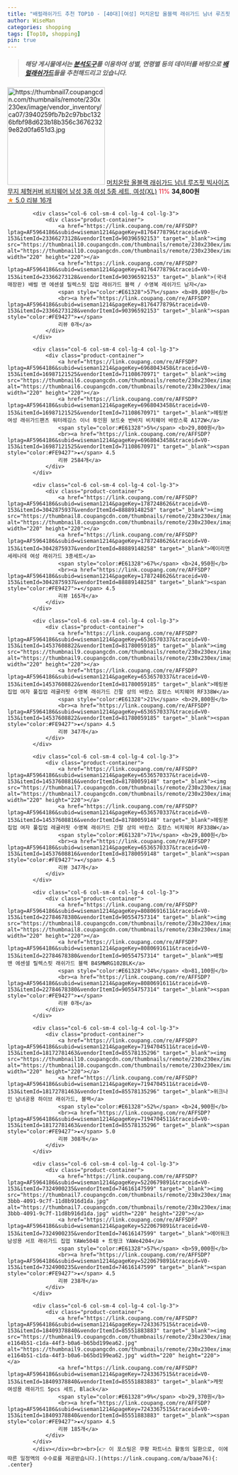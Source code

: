 ```yaml
---
title: "배럴래쉬가드 추천 TOP10 - [40대][여성] 머치온탑 올블랙 래쉬가드 남녀 루즈핏 빅사이즈 무지 체형커버 비치웨어 남성 3종 여성 5종 세트, 여성(XL)"
author: WiseMan
categories: shopping
tags: [Top10, shopping]
pin: true
---
```


> ##### 해당 게시물에서는 [**분석도구**](https://itemscout.io/)를 이용하여 **성별**, **연령별** 등의 데이터를 바탕으로 [**배럴래쉬가드**](https://link.coupang.com/a/baae76)들을 추천해드리고 있습니다.
<div class="container"><div class="row">
            <div class="col-6 col-sm-4 col-lg-4 col-lg-3">
                <div class="product-container">
                    <a href="https://link.coupang.com/re/AFFSDP?lptag=AF5964186&subid=wiseman1214&pageKey=8035478205&traceid=V0-153&itemId=22480663687&vendorItemId=89523101321" target="_blank"><img src="https://thumbnail7.coupangcdn.com/thumbnails/remote/230x230ex/image/vendor_inventory/ca07/3940259fb7b2c97bbc1326bfbf98d623b18b356c36762329e82d0fa651d3.jpg" alt="https://thumbnail7.coupangcdn.com/thumbnails/remote/230x230ex/image/vendor_inventory/ca07/3940259fb7b2c97bbc1326bfbf98d623b18b356c36762329e82d0fa651d3.jpg" width="220" height="220"></a>
                    <a href="https://link.coupang.com/re/AFFSDP?lptag=AF5964186&subid=wiseman1214&pageKey=8035478205&traceid=V0-153&itemId=22480663687&vendorItemId=89523101321" target="_blank">머치온탑 올블랙 래쉬가드 남녀 루즈핏 빅사이즈 무지 체형커버 비치웨어 남성 3종 여성 5종 세트, 여성(XL)</a>
                    <span style="color:#E61328">11%</span> <b>34,800원</b>
                    <br><a href="https://link.coupang.com/re/AFFSDP?lptag=AF5964186&subid=wiseman1214&pageKey=8035478205&traceid=V0-153&itemId=22480663687&vendorItemId=89523101321" target="_blank"><span style="color:#FE9427">★</span> 5.0
                    리뷰 16개</a>
                </div>
            </div>
            
            <div class="col-6 col-sm-4 col-lg-4 col-lg-3">
                <div class="product-container">
                    <a href="https://link.coupang.com/re/AFFSDP?lptag=AF5964186&subid=wiseman1214&pageKey=8176477879&traceid=V0-153&itemId=23366273128&vendorItemId=90396592153" target="_blank"><img src="https://thumbnail10.coupangcdn.com/thumbnails/remote/230x230ex/image/vendor_inventory/fc7d/3d1501f21f7358eebb783b97caf4da69f379e872220f7210c44dda94e49d.png" alt="https://thumbnail10.coupangcdn.com/thumbnails/remote/230x230ex/image/vendor_inventory/fc7d/3d1501f21f7358eebb783b97caf4da69f379e872220f7210c44dda94e49d.png" width="220" height="220"></a>
                    <a href="https://link.coupang.com/re/AFFSDP?lptag=AF5964186&subid=wiseman1214&pageKey=8176477879&traceid=V0-153&itemId=23366273128&vendorItemId=90396592153" target="_blank">(국내매장판) 배럴 맨 에센셜 릴렉스핏 집업 래쉬가드 블랙 / 수영복 레쉬가드 남자</a>
                    <span style="color:#E61328">57%</span> <b>89,890원</b>
                    <br><a href="https://link.coupang.com/re/AFFSDP?lptag=AF5964186&subid=wiseman1214&pageKey=8176477879&traceid=V0-153&itemId=23366273128&vendorItemId=90396592153" target="_blank"><span style="color:#FE9427">★</span> 
                    리뷰 0개</a>
                </div>
            </div>
            
            <div class="col-6 col-sm-4 col-lg-4 col-lg-3">
                <div class="product-container">
                    <a href="https://link.coupang.com/re/AFFSDP?lptag=AF5964186&subid=wiseman1214&pageKey=6968043458&traceid=V0-153&itemId=16987121525&vendorItemId=71108670971" target="_blank"><img src="https://thumbnail6.coupangcdn.com/thumbnails/remote/230x230ex/image/vendor_inventory/2273/1d0304f7daf142a243e4d726c0dbd639d7b2197626d400a4a364e3adcc98.jpg" alt="https://thumbnail6.coupangcdn.com/thumbnails/remote/230x230ex/image/vendor_inventory/2273/1d0304f7daf142a243e4d726c0dbd639d7b2197626d400a4a364e3adcc98.jpg" width="220" height="220"></a>
                    <a href="https://link.coupang.com/re/AFFSDP?lptag=AF5964186&subid=wiseman1214&pageKey=6968043458&traceid=V0-153&itemId=16987121525&vendorItemId=71108670971" target="_blank">헤링본 여성 래쉬가드팬츠 워터레깅스 이너 투인원 보드숏 반바지 비치웨어 바캉스룩 A172W</a>
                    <span style="color:#E61328">5%</span> <b>29,800원</b>
                    <br><a href="https://link.coupang.com/re/AFFSDP?lptag=AF5964186&subid=wiseman1214&pageKey=6968043458&traceid=V0-153&itemId=16987121525&vendorItemId=71108670971" target="_blank"><span style="color:#FE9427">★</span> 4.5
                    리뷰 2584개</a>
                </div>
            </div>
            
            <div class="col-6 col-sm-4 col-lg-4 col-lg-3">
                <div class="product-container">
                    <a href="https://link.coupang.com/re/AFFSDP?lptag=AF5964186&subid=wiseman1214&pageKey=1787248626&traceid=V0-153&itemId=3042875937&vendorItemId=88889148258" target="_blank"><img src="https://thumbnail8.coupangcdn.com/thumbnails/remote/230x230ex/image/vendor_inventory/90d4/f01a5358585be1d78d2ab986e2d05d7195998fecc5163043c6c8b5688884.jpg" alt="https://thumbnail8.coupangcdn.com/thumbnails/remote/230x230ex/image/vendor_inventory/90d4/f01a5358585be1d78d2ab986e2d05d7195998fecc5163043c6c8b5688884.jpg" width="220" height="220"></a>
                    <a href="https://link.coupang.com/re/AFFSDP?lptag=AF5964186&subid=wiseman1214&pageKey=1787248626&traceid=V0-153&itemId=3042875937&vendorItemId=88889148258" target="_blank">메이리앤 세레나데 여성 래쉬가드 3종세트</a>
                    <span style="color:#E61328">67%</span> <b>24,950원</b>
                    <br><a href="https://link.coupang.com/re/AFFSDP?lptag=AF5964186&subid=wiseman1214&pageKey=1787248626&traceid=V0-153&itemId=3042875937&vendorItemId=88889148258" target="_blank"><span style="color:#FE9427">★</span> 4.5
                    리뷰 165개</a>
                </div>
            </div>
            
            <div class="col-6 col-sm-4 col-lg-4 col-lg-3">
                <div class="product-container">
                    <a href="https://link.coupang.com/re/AFFSDP?lptag=AF5964186&subid=wiseman1214&pageKey=6536570337&traceid=V0-153&itemId=14537608822&vendorItemId=81780059185" target="_blank"><img src="https://thumbnail9.coupangcdn.com/thumbnails/remote/230x230ex/image/vendor_inventory/c407/53a642e01162b57556dcc2b5e5b4592a992f65a626f8e929ed49117237ea.jpg" alt="https://thumbnail9.coupangcdn.com/thumbnails/remote/230x230ex/image/vendor_inventory/c407/53a642e01162b57556dcc2b5e5b4592a992f65a626f8e929ed49117237ea.jpg" width="220" height="220"></a>
                    <a href="https://link.coupang.com/re/AFFSDP?lptag=AF5964186&subid=wiseman1214&pageKey=6536570337&traceid=V0-153&itemId=14537608822&vendorItemId=81780059185" target="_blank">헤링본 집업 여자 풀집업 레귤러핏 수영복 래쉬가드 긴팔 상의 바캉스 호캉스 비치웨어 RF338W</a>
                    <span style="color:#E61328">21%</span> <b>29,800원</b>
                    <br><a href="https://link.coupang.com/re/AFFSDP?lptag=AF5964186&subid=wiseman1214&pageKey=6536570337&traceid=V0-153&itemId=14537608822&vendorItemId=81780059185" target="_blank"><span style="color:#FE9427">★</span> 4.5
                    리뷰 347개</a>
                </div>
            </div>
            
            <div class="col-6 col-sm-4 col-lg-4 col-lg-3">
                <div class="product-container">
                    <a href="https://link.coupang.com/re/AFFSDP?lptag=AF5964186&subid=wiseman1214&pageKey=6536570337&traceid=V0-153&itemId=14537608816&vendorItemId=81780059148" target="_blank"><img src="https://thumbnail7.coupangcdn.com/thumbnails/remote/230x230ex/image/vendor_inventory/a477/dfe7281e6d4cab078bec99657df742fe61ae863b02df51bf9368a73da534.jpg" alt="https://thumbnail7.coupangcdn.com/thumbnails/remote/230x230ex/image/vendor_inventory/a477/dfe7281e6d4cab078bec99657df742fe61ae863b02df51bf9368a73da534.jpg" width="220" height="220"></a>
                    <a href="https://link.coupang.com/re/AFFSDP?lptag=AF5964186&subid=wiseman1214&pageKey=6536570337&traceid=V0-153&itemId=14537608816&vendorItemId=81780059148" target="_blank">헤링본 집업 여자 풀집업 레귤러핏 수영복 래쉬가드 긴팔 상의 바캉스 호캉스 비치웨어 RF338W</a>
                    <span style="color:#E61328">71%</span> <b>29,800원</b>
                    <br><a href="https://link.coupang.com/re/AFFSDP?lptag=AF5964186&subid=wiseman1214&pageKey=6536570337&traceid=V0-153&itemId=14537608816&vendorItemId=81780059148" target="_blank"><span style="color:#FE9427">★</span> 4.5
                    리뷰 347개</a>
                </div>
            </div>
            
            <div class="col-6 col-sm-4 col-lg-4 col-lg-3">
                <div class="product-container">
                    <a href="https://link.coupang.com/re/AFFSDP?lptag=AF5964186&subid=wiseman1214&pageKey=8080691611&traceid=V0-153&itemId=22784678380&vendorItemId=90554757314" target="_blank"><img src="https://thumbnail8.coupangcdn.com/thumbnails/remote/230x230ex/image/vendor_inventory/45e2/aab6e3e124a74599b098579941102aaa870ff23056ad9983ddc24fd3bbca.jpg" alt="https://thumbnail8.coupangcdn.com/thumbnails/remote/230x230ex/image/vendor_inventory/45e2/aab6e3e124a74599b098579941102aaa870ff23056ad9983ddc24fd3bbca.jpg" width="220" height="220"></a>
                    <a href="https://link.coupang.com/re/AFFSDP?lptag=AF5964186&subid=wiseman1214&pageKey=8080691611&traceid=V0-153&itemId=22784678380&vendorItemId=90554757314" target="_blank">배럴 맨 에센셜 릴렉스핏 래쉬가드 블랙 B4SMWRG102BLK</a>
                    <span style="color:#E61328">34%</span> <b>81,100원</b>
                    <br><a href="https://link.coupang.com/re/AFFSDP?lptag=AF5964186&subid=wiseman1214&pageKey=8080691611&traceid=V0-153&itemId=22784678380&vendorItemId=90554757314" target="_blank"><span style="color:#FE9427">★</span> 
                    리뷰 0개</a>
                </div>
            </div>
            
            <div class="col-6 col-sm-4 col-lg-4 col-lg-3">
                <div class="product-container">
                    <a href="https://link.coupang.com/re/AFFSDP?lptag=AF5964186&subid=wiseman1214&pageKey=7194704511&traceid=V0-153&itemId=18172781463&vendorItemId=85578135296" target="_blank"><img src="https://thumbnail10.coupangcdn.com/thumbnails/remote/230x230ex/image/vendor_inventory/a885/c57d872f5a1d54e65aaabc2048c4d7ef68f47e479bee0aed0f8b8f49a7cd.jpg" alt="https://thumbnail10.coupangcdn.com/thumbnails/remote/230x230ex/image/vendor_inventory/a885/c57d872f5a1d54e65aaabc2048c4d7ef68f47e479bee0aed0f8b8f49a7cd.jpg" width="220" height="220"></a>
                    <a href="https://link.coupang.com/re/AFFSDP?lptag=AF5964186&subid=wiseman1214&pageKey=7194704511&traceid=V0-153&itemId=18172781463&vendorItemId=85578135296" target="_blank">위크나인 남녀공용 하이브 래쉬가드, 블랙</a>
                    <span style="color:#E61328">52%</span> <b>24,900원</b>
                    <br><a href="https://link.coupang.com/re/AFFSDP?lptag=AF5964186&subid=wiseman1214&pageKey=7194704511&traceid=V0-153&itemId=18172781463&vendorItemId=85578135296" target="_blank"><span style="color:#FE9427">★</span> 5.0
                    리뷰 308개</a>
                </div>
            </div>
            
            <div class="col-6 col-sm-4 col-lg-4 col-lg-3">
                <div class="product-container">
                    <a href="https://link.coupang.com/re/AFFSDP?lptag=AF5964186&subid=wiseman1214&pageKey=5220679891&traceid=V0-153&itemId=7324900235&vendorItemId=74616147599" target="_blank"><img src="https://thumbnail7.coupangcdn.com/thumbnails/remote/230x230ex/image/retail/images/2021/03/22/11/6/8c699db6-3bbb-4091-9c7f-11d8b916d1da.jpg" alt="https://thumbnail7.coupangcdn.com/thumbnails/remote/230x230ex/image/retail/images/2021/03/22/11/6/8c699db6-3bbb-4091-9c7f-11d8b916d1da.jpg" width="220" height="220"></a>
                    <a href="https://link.coupang.com/re/AFFSDP?lptag=AF5964186&subid=wiseman1214&pageKey=5220679891&traceid=V0-153&itemId=7324900235&vendorItemId=74616147599" target="_blank">에어워크 남성용 서프 래쉬가드 집업 YAWe5048 + 트렁크 YAWe4204</a>
                    <span style="color:#E61328">57%</span> <b>59,000원</b>
                    <br><a href="https://link.coupang.com/re/AFFSDP?lptag=AF5964186&subid=wiseman1214&pageKey=5220679891&traceid=V0-153&itemId=7324900235&vendorItemId=74616147599" target="_blank"><span style="color:#FE9427">★</span> 4.5
                    리뷰 238개</a>
                </div>
            </div>
            
            <div class="col-6 col-sm-4 col-lg-4 col-lg-3">
                <div class="product-container">
                    <a href="https://link.coupang.com/re/AFFSDP?lptag=AF5964186&subid=wiseman1214&pageKey=7243367515&traceid=V0-153&itemId=18409378840&vendorItemId=85551883883" target="_blank"><img src="https://thumbnail9.coupangcdn.com/thumbnails/remote/230x230ex/image/retail/images/2299973647435084-e1164b51-c1da-44f3-b0a6-b65bd199ea62.jpg" alt="https://thumbnail9.coupangcdn.com/thumbnails/remote/230x230ex/image/retail/images/2299973647435084-e1164b51-c1da-44f3-b0a6-b65bd199ea62.jpg" width="220" height="220"></a>
                    <a href="https://link.coupang.com/re/AFFSDP?lptag=AF5964186&subid=wiseman1214&pageKey=7243367515&traceid=V0-153&itemId=18409378840&vendorItemId=85551883883" target="_blank">캐럿 여성용 래쉬가드 5pcs 세트, Black</a>
                    <span style="color:#E61328">9%</span> <b>29,370원</b>
                    <br><a href="https://link.coupang.com/re/AFFSDP?lptag=AF5964186&subid=wiseman1214&pageKey=7243367515&traceid=V0-153&itemId=18409378840&vendorItemId=85551883883" target="_blank"><span style="color:#FE9427">★</span> 4.5
                    리뷰 185개</a>
                </div>
            </div>
            </div></div><br><br>[👉 이 포스팅은 쿠팡 파트너스 활동의 일환으로, 이에 따른 일정액의 수수료를 제공받습니다.](https://link.coupang.com/a/baae76){: .center}